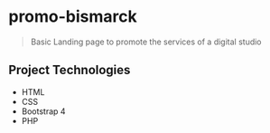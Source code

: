 # promo-bismarck
> Basic Landing page to promote the services of a digital studio

## Project Technologies
* HTML
* CSS
* Bootstrap 4
* PHP 
